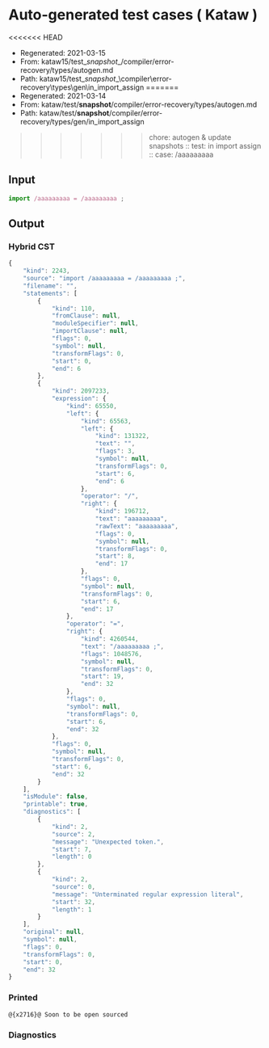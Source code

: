 # Auto-generated test cases ( Kataw )
<<<<<<< HEAD
- Regenerated: 2021-03-15
- From: kataw15/test\__snapshot__/compiler/error-recovery/types/autogen.md
- Path: kataw15/test\__snapshot__\compiler\error-recovery\types\gen\in_import_assign
=======
- Regenerated: 2021-03-14
- From: kataw/test/__snapshot__/compiler/error-recovery/types/autogen.md
- Path: kataw/test/__snapshot__/compiler/error-recovery/types/gen/in_import_assign
>>>>>>> chore: autogen & update snapshots
> :: test: in import assign
> :: case: /aaaaaaaaa
## Input

`````js
import /aaaaaaaaa = /aaaaaaaaa ;
`````

## Output

### Hybrid CST

```javascript
{
    "kind": 2243,
    "source": "import /aaaaaaaaa = /aaaaaaaaa ;",
    "filename": "",
    "statements": [
        {
            "kind": 110,
            "fromClause": null,
            "moduleSpecifier": null,
            "importClause": null,
            "flags": 0,
            "symbol": null,
            "transformFlags": 0,
            "start": 0,
            "end": 6
        },
        {
            "kind": 2097233,
            "expression": {
                "kind": 65550,
                "left": {
                    "kind": 65563,
                    "left": {
                        "kind": 131322,
                        "text": "",
                        "flags": 3,
                        "symbol": null,
                        "transformFlags": 0,
                        "start": 6,
                        "end": 6
                    },
                    "operator": "/",
                    "right": {
                        "kind": 196712,
                        "text": "aaaaaaaaa",
                        "rawText": "aaaaaaaaa",
                        "flags": 0,
                        "symbol": null,
                        "transformFlags": 0,
                        "start": 8,
                        "end": 17
                    },
                    "flags": 0,
                    "symbol": null,
                    "transformFlags": 0,
                    "start": 6,
                    "end": 17
                },
                "operator": "=",
                "right": {
                    "kind": 4260544,
                    "text": "/aaaaaaaaa ;",
                    "flags": 1048576,
                    "symbol": null,
                    "transformFlags": 0,
                    "start": 19,
                    "end": 32
                },
                "flags": 0,
                "symbol": null,
                "transformFlags": 0,
                "start": 6,
                "end": 32
            },
            "flags": 0,
            "symbol": null,
            "transformFlags": 0,
            "start": 6,
            "end": 32
        }
    ],
    "isModule": false,
    "printable": true,
    "diagnostics": [
        {
            "kind": 2,
            "source": 2,
            "message": "Unexpected token.",
            "start": 7,
            "length": 0
        },
        {
            "kind": 2,
            "source": 0,
            "message": "Unterminated regular expression literal",
            "start": 32,
            "length": 1
        }
    ],
    "original": null,
    "symbol": null,
    "flags": 0,
    "transformFlags": 0,
    "start": 0,
    "end": 32
}
```

### Printed

```javascript
@{x2716}@ Soon to be open sourced
```

### Diagnostics

```javascript

```

